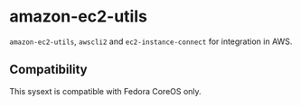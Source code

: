 # amazon-ec2-utils

`amazon-ec2-utils`, `awscli2` and `ec2-instance-connect` for integration in
AWS.

## Compatibility

This sysext is compatible with Fedora CoreOS only.

